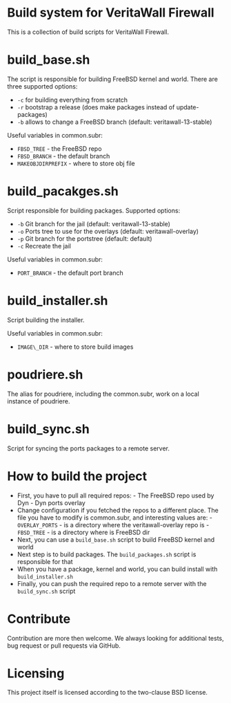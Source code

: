 Build system for VeritaWall Firewall
===============================
 
This is a collection of build scripts for VeritaWall Firewall.
 
build\_base.sh
=============
 
The script is responsible for building FreeBSD kernel and world.
There are three supported options:   
- `-c` for building everything from scratch
- `-r` bootstrap a release (does make packages instead of update-packages)
- `-b` allows to change a FreeBSD branch (default: veritawall-13-stable)
 
Useful variables in common.subr:
- `FBSD_TREE` - the FreeBSD repo
- `FBSD_BRANCH` - the default branch                
- `MAKEOBJDIRPREFIX` - where to store obj file
 
build\_pacakges.sh
================= 
 
Script responsible for building packages.
Supported options:
- `-b` Git branch for the jail (default: veritawall-13-stable) 
- `-o` Ports tree to use for the overlays (default: veritawall-overlay) 
- `-p` Git branch for the portstree (default: default) 
- `-c` Recreate the jail 
 
Useful variables in common.subr:
- `PORT_BRANCH` - the default port branch
 
build\_installer.sh
==================
                               
Script building the installer.
 
Useful variables in common.subr:
- `IMAGE\_DIR` - where to store build images
                       
poudriere.sh           
============
 
The alias for poudriere, including the common.subr, work on a local instance of poudriere.
 
build\_sync.sh
============= 
 
Script for syncing the ports packages to a remote server.
 
How to build the project
========================
 
- First, you have to pull all required repos:
        - The FreeBSD repo used by Dyn
        - Dyn ports overlay 
- Change configuration if you fetched the repos to a different place.
  The file you have to modify is common.subr, and interesting values are:
        - `OVERLAY_PORTS` - is a directory where the veritawall-overlay repo is
        - `FBSD_TREE` - is a directory where is FreeBSD dir
- Next, you can use a `build_base.sh` script to build FreeBSD kernel and world 
- Next step is to build packages. The `build_packages.sh` script is responsible for that
- When you have a package, kernel and world, you can build install with `build_installer.sh`
- Finally, you can push the required repo to a remote server with the `build_sync.sh` script

Contribute
==========

Contribution are more then welcome.
We always looking for additional tests, bug request or pull requests via GitHub.
 
Licensing
=========
 
This project itself is licensed according to the two-clause BSD license.

